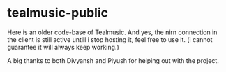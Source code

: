 # tealmusic-public
Here is an older code-base of Tealmusic. 
And yes, the nirn connection in the client is still active untill i stop hosting it, feel free to use it. (i cannot guarantee it will always keep working.)

A big thanks to both Divyansh and Piyush for helping out with the project.
